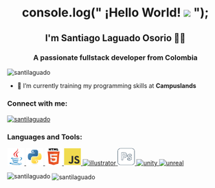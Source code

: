 <h1 align="center">console.log(" ¡Hello World! <img src="https://www.emojiall.com/images/60/telegram/1f44b.gif" width="40px"> ");</h1>
<h2 align="center">I'm Santiago Laguado Osorio 🧑‍💻</h2>
<h3 align="center">A passionate fullstack developer from Colombia</h3>


<p align="left"> <img src="https://komarev.com/ghpvc/?username=santilaguado&label=Profile%20views&color=0e75b6&style=flat" alt="santilaguado" /> </p>

- 🚀 I’m currently training my programming skills at **Campuslands**

<h3 align="left">Connect with me:</h3>
<p align="left">
<a href="https://instagram.com/santilaguado" target="blank"><img align="center" src="https://raw.githubusercontent.com/rahuldkjain/github-profile-readme-generator/master/src/images/icons/Social/instagram.svg" alt="santilaguado" height="30" width="40" /></a>
</p>

<h3 align="left">Languages and Tools:</h3>
<p align="left"> <a href="https://www.java.com" target="_blank" rel="noreferrer"> <img src="https://raw.githubusercontent.com/devicons/devicon/master/icons/java/java-original.svg" alt="java" width="40" height="40"/> </a> <a href="https://www.python.org" target="_blank" rel="noreferrer"> <img src="https://raw.githubusercontent.com/devicons/devicon/master/icons/python/python-original.svg" alt="python" width="40" height="40"/> </a> <a href="https://www.w3.org/html/" target="_blank" rel="noreferrer"> <img src="https://raw.githubusercontent.com/devicons/devicon/master/icons/html5/html5-original-wordmark.svg" alt="html5" width="40" height="40"/> </a> <a href="https://developer.mozilla.org/en-US/docs/Web/JavaScript" target="_blank" rel="noreferrer"> <img src="https://raw.githubusercontent.com/devicons/devicon/master/icons/javascript/javascript-original.svg" alt="javascript" width="40" height="40"/> </a> <a href="https://www.adobe.com/in/products/illustrator.html" target="_blank" rel="noreferrer"> <img src="https://www.vectorlogo.zone/logos/adobe_illustrator/adobe_illustrator-icon.svg" alt="illustrator" width="40" height="40"/> </a> <a href="https://www.photoshop.com/en" target="_blank" rel="noreferrer"> <img src="https://raw.githubusercontent.com/devicons/devicon/master/icons/photoshop/photoshop-line.svg" alt="photoshop" width="40" height="40"/> </a> <a href="https://unity.com/" target="_blank" rel="noreferrer"> <img src="https://www.vectorlogo.zone/logos/unity3d/unity3d-icon.svg" alt="unity" width="40" height="40"/> </a> <a href="https://unrealengine.com/" target="_blank" rel="noreferrer"> <img src="https://raw.githubusercontent.com/kenangundogan/fontisto/036b7eca71aab1bef8e6a0518f7329f13ed62f6b/icons/svg/brand/unreal-engine.svg" alt="unreal" width="40" height="40"/> </a> </p>

<p><img align="left" src="https://github-readme-stats.vercel.app/api/top-langs?username=santilaguado&show_icons=true&locale=en&layout=compact" alt="santilaguado" /></p>

<p>&nbsp;<img align="center" src="https://github-readme-stats.vercel.app/api?username=santilaguado&show_icons=true&locale=en" alt="santilaguado" /></p>
